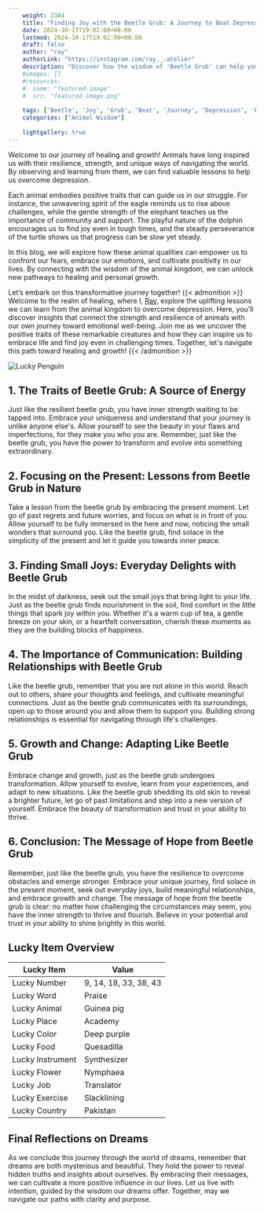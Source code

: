 ```yaml
---
    weight: 2384
    title: "Finding Joy with the Beetle Grub: A Journey to Beat Depression"  # Assuming 'title' column exists
    date: 2024-10-17T19:02:00+08:00
    lastmod: 2024-10-17T19:02:00+08:00
    draft: false
    author: "ray"
    authorLink: "https://instagram.com/ray._.atelier"
    description: "Discover how the wisdom of 'Beetle Grub' can help you overcome depression and find joy in your life journey."
    #images: []
    #resources:
    #- name: "featured-image"
    #  src: "featured-image.png"
    
    tags: ['Beetle', 'Joy', 'Grub', 'Beat', 'Journey', 'Depression', 'Finding']
    categories: ["Animal Wisdom"]
    
    lightgallery: true
---
```

    
Welcome to our journey of healing and growth! Animals have long inspired us with their resilience, strength, and unique ways of navigating the world. By observing and learning from them, we can find valuable lessons to help us overcome depression.

Each animal embodies positive traits that can guide us in our struggle. For instance, the unwavering spirit of the eagle reminds us to rise above challenges, while the gentle strength of the elephant teaches us the importance of community and support. The playful nature of the dolphin encourages us to find joy even in tough times, and the steady perseverance of the turtle shows us that progress can be slow yet steady.

In this blog, we will explore how these animal qualities can empower us to confront our fears, embrace our emotions, and cultivate positivity in our lives. By connecting with the wisdom of the animal kingdom, we can unlock new pathways to healing and personal growth.

Let’s embark on this transformative journey together!
{{< admonition >}}
Welcome to the realm of healing, where I, [Ray](https://instagram.com/ray._.atelier), explore the uplifting lessons we can learn from the animal kingdom to overcome depression. Here, you’ll discover insights that connect the strength and resilience of animals with our own journey toward emotional well-being. Join me as we uncover the positive traits of these remarkable creatures and how they can inspire us to embrace life and find joy even in challenging times. Together, let's navigate this path toward healing and growth!
{{< /admonition >}}

![Lucky Penguin](https://cdn.pixabay.com/photo/2024/09/07/02/34/penguins-9028827_1280.jpg "Lucky Penguin")

## 1. The Traits of Beetle Grub: A Source of Energy
Just like the resilient beetle grub, you have inner strength waiting to be tapped into. Embrace your uniqueness and understand that your journey is unlike anyone else's. Allow yourself to see the beauty in your flaws and imperfections, for they make you who you are. Remember, just like the beetle grub, you have the power to transform and evolve into something extraordinary.

## 2. Focusing on the Present: Lessons from Beetle Grub in Nature
Take a lesson from the beetle grub by embracing the present moment. Let go of past regrets and future worries, and focus on what is in front of you. Allow yourself to be fully immersed in the here and now, noticing the small wonders that surround you. Like the beetle grub, find solace in the simplicity of the present and let it guide you towards inner peace.

## 3. Finding Small Joys: Everyday Delights with Beetle Grub
In the midst of darkness, seek out the small joys that bring light to your life. Just as the beetle grub finds nourishment in the soil, find comfort in the little things that spark joy within you. Whether it's a warm cup of tea, a gentle breeze on your skin, or a heartfelt conversation, cherish these moments as they are the building blocks of happiness.

## 4. The Importance of Communication: Building Relationships with Beetle Grub
Like the beetle grub, remember that you are not alone in this world. Reach out to others, share your thoughts and feelings, and cultivate meaningful connections. Just as the beetle grub communicates with its surroundings, open up to those around you and allow them to support you. Building strong relationships is essential for navigating through life's challenges.

## 5. Growth and Change: Adapting Like Beetle Grub
Embrace change and growth, just as the beetle grub undergoes transformation. Allow yourself to evolve, learn from your experiences, and adapt to new situations. Like the beetle grub shedding its old skin to reveal a brighter future, let go of past limitations and step into a new version of yourself. Embrace the beauty of transformation and trust in your ability to thrive.

## 6. Conclusion: The Message of Hope from Beetle Grub
Remember, just like the beetle grub, you have the resilience to overcome obstacles and emerge stronger. Embrace your unique journey, find solace in the present moment, seek out everyday joys, build meaningful relationships, and embrace growth and change. The message of hope from the beetle grub is clear: no matter how challenging the circumstances may seem, you have the inner strength to thrive and flourish. Believe in your potential and trust in your ability to shine brightly in this world.


## Lucky Item Overview
| Lucky Item          | Value              |
|---------------|--------------------|
| Lucky Number        | 9, 14, 18, 33, 38, 43  |
| Lucky Word          | Praise |
| Lucky Animal        | Guinea pig |
| Lucky Place         | Academy     |
| Lucky Color         | Deep purple     |
| Lucky Food          | Quesadilla      |
| Lucky Instrument    | Synthesizer |
| Lucky Flower        | Nymphaea    |
| Lucky Job           | Translator       |
| Lucky Exercise      | Slacklining  |
| Lucky Country       | Pakistan    |


##  Final Reflections on Dreams

As we conclude this journey through the world of dreams, remember that dreams are both mysterious and beautiful. They hold the power to reveal hidden truths and insights about ourselves. By embracing their messages, we can cultivate a more positive influence in our lives. Let us live with intention, guided by the wisdom our dreams offer. Together, may we navigate our paths with clarity and purpose.
